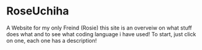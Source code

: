 # RoseUchiha
A Website for my only Freind (Rosie)
this site is an overveiw on what stuff does what and to see what coding language i have used!
To start, just click on one, each one has a description!
